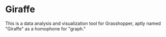 # Giraffe
This is a data analysis and visualization tool for Grasshopper, aptly named "Giraffe" as a homophone for "graph."
